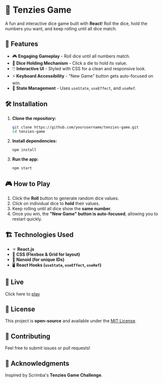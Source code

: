 # 🎲 Tenzies Game

A fun and interactive dice game built with **React**! Roll the dice, hold the numbers you want, and keep rolling until all dice match.

## 🚀 Features
- 🎮 **Engaging Gameplay** - Roll dice until all numbers match.
- 🔢 **Dice Holding Mechanism** - Click a die to hold its value.
- 🖱️ **Interactive UI** - Styled with CSS for a clean and responsive look.
- ⚡ **Keyboard Accessibility** - "New Game" button gets auto-focused on win.
- 🎯 **State Management** - Uses `useState`, `useEffect`, and `useRef`.

## 🛠️ Installation

1. **Clone the repository:**
   ```sh
   git clone https://github.com/yourusername/tenzies-game.git
   cd tenzies-game
   ```

2. **Install dependencies:**
   ```sh
   npm install
   ```

3. **Run the app:**
   ```sh
   npm start
   ```

## 🎮 How to Play
1. Click the **Roll** button to generate random dice values.
2. Click on individual dice to **hold** their values.
3. Keep rolling until all dice show the **same number**.
4. Once you win, the **"New Game" button is auto-focused**, allowing you to restart quickly.

## 🏗️ Technologies Used
- ⚛️ **React.js**
- 🎨 **CSS (Flexbox & Grid for layout)**
- 🔧 **Nanoid (for unique IDs)**
- 🖥️ **React Hooks (`useState`, `useEffect`, `useRef`)**

## 📸 Live
 Click here to [play](https://manikantay11.github.io/tenzies_game/)

## 📜 License
This project is **open-source** and available under the [MIT License](LICENSE).

## 🤝 Contributing
Feel free to submit issues or pull requests!

## 🌟 Acknowledgments
Inspired by Scrimba's **Tenzies Game Challenge**.

